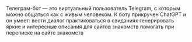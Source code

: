 Телеграм-бот — это виртуальный пользователь Telegram, с которым можно общаться как с живым человеком. К боту прикручен ChatGPT и он умеет:
вести диалог
практиковаться в свиданиях
генерировать яркие и интересные описания для сайтов знакомств
помогать при переписке на сайте знакомств

